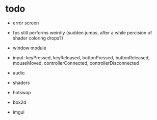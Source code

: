 # todo

* error screen
* fps still performs weirdly (sudden jumps, after a while percision of shader coloring drops?)

* window module
* input: keyPressed, keyReleased, buttonPressed, buttonReleased, mouseMoved, controllerConnected, controllerDisconnected
* audio
* shaders
* hotswap
* box2d
* imgui